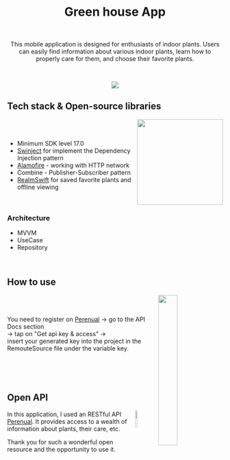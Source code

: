 <h1 align="center">Green house App</h1>
<br>
<p align="center">  
This mobile application is designed for enthusiasts of indoor plants. Users can easily find information about various indoor plants, learn how to properly care for them, and choose their favorite plants.
  <br>
</p>
  <br>
<p align="center">
<img src="https://github.com/AlexandraGromova/Greenhouse/assets/75542410/de36073b-5bbc-4c88-9017-dc005d6f6e0f"/>
</p>


  ## Tech stack & Open-source libraries

<img src="https://github.com/AlexandraGromova/Greenhouse/assets/75542410/6ec53e1a-c126-4dc0-8557-478ad2e61c28" align="right" width="200"/>
  <br>
   <br>

- Minimum SDK level 17.0 
- [Swinject](https://github.com/Swinject/Swinject) for implement the Dependency Injection pattern
- [Alamofire](https://github.com/Alamofire/Alamofire) - working with HTTP network
- Combine - Publisher-Subscriber pattern
- [RealmSwift](https://github.com/realm/realm-swift) for saved favorite plants and offline viewing

<br>

 ### Architecture
 - MVVM
 - UseCase
 - Repository

 <br>

  ## How to use

  <img src="https://github.com/AlexandraGromova/Greenhouse/assets/75542410/1fc1eb2b-fadf-4fff-b2fd-4a68663bc967" align="right" width="30%"/>

<br>
<br>

You need to register on [Perenual](https://perenual.com) -> go to the API Docs section<br>
-> tap on "Get api key & access" -><br>
insert your generated key into the project in the RemouteSource file under the variable key.<br>

   <br>
   <br>
   <br>
   
  ## Open API

<img src="https://github.com/AlexandraGromova/Greenhouse/assets/75542410/43f86b8a-287c-405f-bc34-4297f3d26c22" align="right" width="10%"/>

  In this application, I used an RESTful API [Perenual](https://perenual.com/docs/api). It provides access to a wealth of information about plants, their care, etc.<br>
  
  Thank you for such a wonderful open resource and the opportunity to use it.



